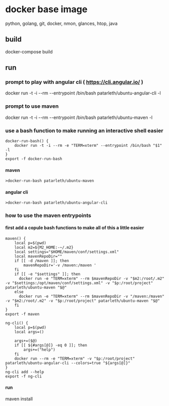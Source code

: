 # docker base image

python, golang, git, docker, nmon, glances, htop, java

## build

docker-compose build

## run

### prompt to play with angular cli ( https://cli.angular.io/ ) 

docker run -t -i --rm --entrypoint /bin/bash patarleth/ubuntu-angular-cli -l

### prompt to use maven

docker run -t -i --rm --entrypoint /bin/bash patarleth/ubuntu-maven -l

### use a bash function to make running an interactive shell easier

```
docker-run-bash() {
    docker run -t -i --rm -e "TERM=xterm" --entrypoint /bin/bash "$1" -l
}
export -f docker-run-bash
```

#### maven
```
>docker-run-bash patarleth/ubuntu-maven
```

#### angular cli
```
>docker-run-bash patarleth/ubuntu-angular-cli

```

### how to use the maven entrypoints

#### first add a copule bash functions to make all of this a little easier

```
maven() {
    local p=$(pwd)
    local m2=${M2_HOME:-~/.m2}
    local settings="$HOME/maven/conf/settings.xml"
    local mavenRepoDir=""
    if [[ -d /maven ]]; then
        mavenRepoDir='-v /maven:/maven '
    fi
    if [[ -e "$settings" ]]; then
      docker run -e "TERM=xterm" --rm $mavenRepoDir -v "$m2:/root/.m2" -v "$settings:/opt/maven/conf/settings.xml" -v "$p:/root/project" patarleth/ubuntu-maven "$@"
    else
      docker run -e "TERM=xterm" --rm $mavenRepoDir -v "/maven:/maven" -v "$m2:/root/.m2" -v "$p:/root/project" patarleth/ubuntu-maven "$@"
    fi
}
export -f maven
```


```
ng-cli() {
    local p=$(pwd)
    local args=()
    
    args+=($@)
    if [[ ${#args[@]} -eq 0 ]]; then
        args+=("help")
    fi
    docker run --rm -e "TERM=xterm" -v "$p:/root/project" patarleth/ubuntu-angular-cli --colors=true "${args[@]}"
}
ng-cli add --help
export -f ng-cli
```

#### run

maven install

